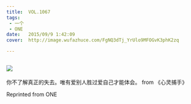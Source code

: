 ```yaml
---
title:	VOL.1067
tags:
 - 一个
 - ONE
date:	2015/09/9 1:42:09
cover:	http://image.wufazhuce.com/FgNQ3dTj_YrUlo9MFOGvK3phK2zq

---
```

![](http://image.wufazhuce.com/FgNQ3dTj_YrUlo9MFOGvK3phK2zq)
---

你不了解真正的失去。唯有爱别人胜过爱自己才能体会。 from 《心灵捕手》
 
Reprinted from ONE
